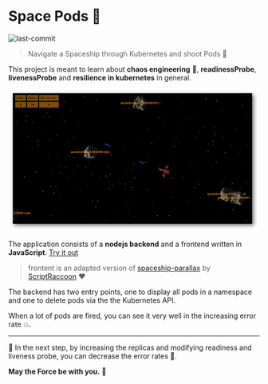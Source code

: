 # Space Pods :vulcan_salute:

![last-commit](https://img.shields.io/github/last-commit/tinoschroeter/spacePods.svg?style=flat)

> Navigate a Spaceship through Kubernetes and shoot Pods :rocket:

This project is meant to learn about **chaos engineering** :see_no_evil:, **readinessProbe**, **livenessProbe** and **resilience in kubernetes** in general.

![im2](https://raw.githubusercontent.com/tinoschroeter/spacePods/master/docs/spacePods2.png)

The application consists of a **nodejs backend** and a frontend written in **JavaScript**. [Try it out](https://spacepod.tino.sh/)

> frontent is an adapted version of [spaceship-parallax](https://github.com/ScriptRaccoon/spaceship-parallax) by [ScriptRaccoon](https://github.com/ScriptRaccoon) :heart:

The backend has two entry points, one to display all pods in a namespace and one to delete pods via the
the Kubernetes API.

When a lot of pods are fired, you can see it very well in the increasing error rate :boom:.

---

:wrench: In the next step, by increasing the replicas and modifying readiness and liveness probe, you can decrease the
error rates :100:.

**May the Force be with you.** :space_invader:
